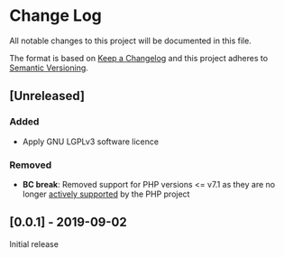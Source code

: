 # Change Log
All notable changes to this project will be documented in this file.

The format is based on [Keep a Changelog](http://keepachangelog.com/)
and this project adheres to [Semantic Versioning](http://semver.org/).

## [Unreleased]
### Added
- Apply GNU LGPLv3 software licence
### Removed
- **BC break**: Removed support for PHP versions <= v7.1 as they are no longer
  [actively supported](https://php.net/supported-versions.php) by the PHP project

## [0.0.1] - 2019-09-02
Initial release

